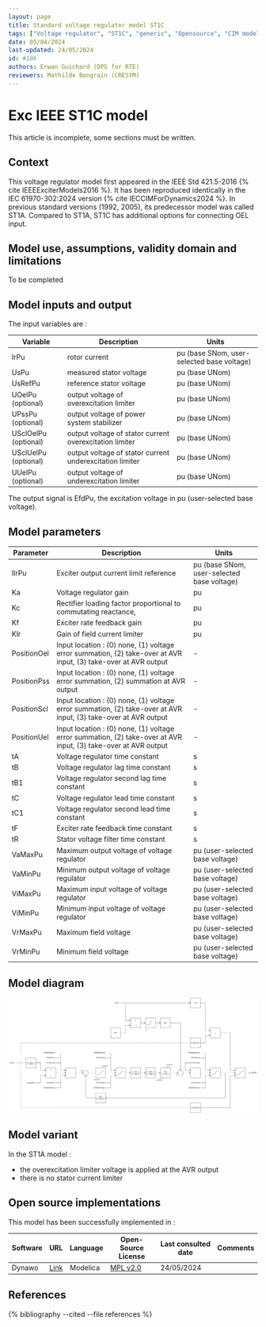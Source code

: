```yaml
---
layout: page
title: Standard voltage regulator model ST1C
tags: ["Voltage regulator", "ST1C", "generic", "Opensource", "CIM model", "RMS", "phasor", "MRL4", "Single phase", "ExcIEEEST1C", "IEEE", "dynawo", "#106"]
date: 05/04/2024
last-updated: 24/05/2024
id: #106
authors: Erwan Guichard (DPS for RTE)
reviewers: Mathilde Bongrain (CRESYM)
---
```

# Exc IEEE ST1C model

This article is incomplete, some sections must be written.

## Context

This voltage regulator model first appeared in the IEEE Std 421.5-2016 {% cite IEEEExciterModels2016 %}. It has been reproduced identically in the IEC 61970-302:2024 version {% cite IECCIMForDynamics2024 %}.
In previous standard versions (1992, 2005), its predecessor model was called ST1A. Compared to ST1A, ST1C has additional options for connecting OEL input.

## Model use, assumptions, validity domain and limitations

To be completed

## Model inputs and output

The input variables are :

| Variable | Description | Units |
|-----------|--------------| ------|
| IrPu | rotor current |pu (base SNom, user-selected base voltage)|
|UsPu |measured stator voltage |pu (base UNom)|
|UsRefPu |reference stator voltage |pu (base UNom)|
|UOelPu (optional) |output voltage of overexcitation limiter |pu (base UNom)|
|UPssPu (optional) |output voltage of power system stabilizer |pu (base UNom)|
|USclOelPu (optional) |output voltage of stator current overexcitation limiter |pu (base UNom)|
|USclUelPu (optional) |output voltage of stator current underexcitation limiter |pu (base UNom)|
|UUelPu (optional) |output voltage of underexcitation limiter |pu (base UNom)|

The output signal is EfdPu, the excitation voltage in pu (user-selected base voltage).

## Model parameters

| Parameter | Description | Units |
|-----------|--------------| ------|
|IlrPu |Exciter output current limit reference |pu (base SNom, user-selected base voltage)|
|Ka |Voltage regulator gain |pu|
|Kc |Rectifier loading factor proportional to commutating reactance, |pu|
|Kf |Exciter rate feedback gain |pu|
|Klr |Gain of field current limiter |pu|
|PositionOel |Input location : (0) none, (1) voltage error summation, (2) take-over at AVR input, (3) take-over at AVR output|-|
|PositionPss |Input location : (0) none, (1) voltage error summation, (2) summation at AVR output|-|
|PositionScl |Input location : (0) none, (1) voltage error summation, (2) take-over at AVR input, (3) take-over at AVR output|-|
|PositionUel |Input location : (0) none, (1) voltage error summation, (2) take-over at AVR input, (3) take-over at AVR output|-|
|tA |Voltage regulator time constant |s|
|tB |Voltage regulator lag time constant |s|
|tB1 |Voltage regulator second lag time constant |s|
|tC |Voltage regulator lead time constant |s|
|tC1 |Voltage regulator second lead time constant |s|
|tF |Exciter rate feedback time constant |s|
|tR |Stator voltage filter time constant |s|
|VaMaxPu |Maximum output voltage of voltage regulator |pu (user-selected base voltage)|
|VaMinPu |Minimum output voltage of voltage regulator |pu (user-selected base voltage)|
|ViMaxPu |Maximum input voltage of voltage regulator |pu (user-selected base voltage)|
|ViMinPu |Minimum input voltage of voltage regulator |pu (user-selected base voltage)|
|VrMaxPu |Maximum field voltage |pu (user-selected base voltage)|
|VrMinPu |Minimum field voltage |pu (user-selected base voltage)|

## Model diagram

<img src="/pages/models/regulations/ST1C/ST1C.drawio.svg" alt="ST1C diagram">

## Model variant

In the ST1A model :

- the overexcitation limiter voltage is applied at the AVR output
- there is no stator current limiter

## Open source implementations

This model has been successfully implemented in :

| Software      | URL | Language | Open-Source License | Last consulted date | Comments |
| ------------- | --- | -------- | ------------------- | ------------------- | -------- |
| Dynawo | [Link](https://github.com/dynawo/dynawo) | Modelica | [MPL v2.0](https://www.mozilla.org/en-US/MPL/2.0/)  | 24/05/2024 |  |

## References

{% bibliography --cited --file references  %}
